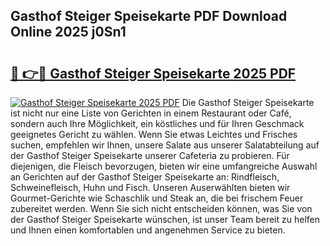 ## Gasthof Steiger Speisekarte PDF Download Online 2025 j0Sn1

# <h2><a href="http://gc6zm6v.nevu.top/?p=Gasthof+Steiger+Speisekarte">🔗 👉🔴 Gasthof Steiger Speisekarte 2025 PDF</a></h2>

[![Gasthof Steiger Speisekarte 2025 PDF](https://i.imgur.com/dBaPXMq.png)](http://gc6zm6v.nevu.top/?p=Gasthof+Steiger+Speisekarte)
Die Gasthof Steiger Speisekarte ist nicht nur eine Liste von Gerichten in einem Restaurant oder Café, sondern auch Ihre Möglichkeit, ein köstliches und für Ihren Geschmack geeignetes Gericht zu wählen. Wenn Sie etwas Leichtes und Frisches suchen, empfehlen wir Ihnen, unsere Salate aus unserer Salatabteilung auf der Gasthof Steiger Speisekarte unserer Cafeteria zu probieren. Für diejenigen, die Fleisch bevorzugen, bieten wir eine umfangreiche Auswahl an Gerichten auf der Gasthof Steiger Speisekarte an: Rindfleisch, Schweinefleisch, Huhn und Fisch. Unseren Auserwählten bieten wir Gourmet-Gerichte wie Schaschlik und Steak an, die bei frischem Feuer zubereitet werden. Wenn Sie sich nicht entscheiden können, was Sie von der Gasthof Steiger Speisekarte wünschen, ist unser Team bereit zu helfen und Ihnen einen komfortablen und angenehmen Service zu bieten.
